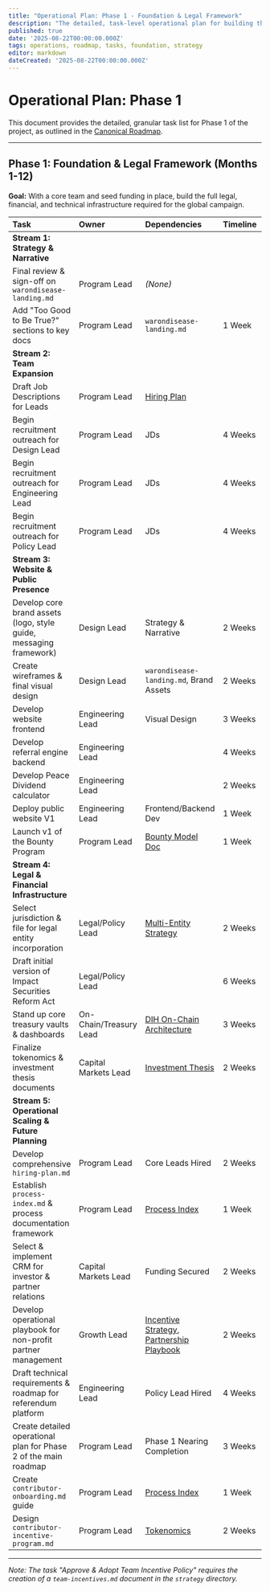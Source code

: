 ```yaml
---
title: "Operational Plan: Phase 1 - Foundation & Legal Framework"
description: "The detailed, task-level operational plan for building the full legal, financial, and technical infrastructure required for the global campaign."
published: true
date: '2025-08-22T00:00:00.000Z'
tags: operations, roadmap, tasks, foundation, strategy
editor: markdown
dateCreated: '2025-08-22T00:00:00.000Z'
---
```


# Operational Plan: Phase 1

This document provides the detailed, granular task list for Phase 1 of the project, as outlined in the [Canonical Roadmap](../strategy/roadmap.md).

---

## Phase 1: Foundation & Legal Framework (Months 1-12)

**Goal:** With a core team and seed funding in place, build the full legal, financial, and technical infrastructure required for the global campaign.

| Task | Owner | Dependencies | Timeline | Status |
| :--- | :--- | :--- | :--- | :--- |
| **Stream 1: Strategy & Narrative** | | | | |
| Final review & sign-off on `warondisease-landing.md` | Program Lead | *(None)* | | `Done` |
| Add "Too Good to Be True?" sections to key docs | Program Lead | `warondisease-landing.md` | 1 Week | `Not Started` |
| **Stream 2: Team Expansion** | | | | |
| Draft Job Descriptions for Leads | Program Lead | [Hiring Plan](../careers/hiring-plan.md) | | `Done` |
| Begin recruitment outreach for Design Lead | Program Lead | JDs | 4 Weeks | `Not Started` |
| Begin recruitment outreach for Engineering Lead | Program Lead | JDs | 4 Weeks | `Not Started` |
| Begin recruitment outreach for Policy Lead | Program Lead | JDs | 4 Weeks | `Not Started` |
| **Stream 3: Website & Public Presence** | | | | |
| Develop core brand assets (logo, style guide, messaging framework) | Design Lead | Strategy & Narrative | 2 Weeks | `Not Started` |
| Create wireframes & final visual design | Design Lead | `warondisease-landing.md`, Brand Assets | 2 Weeks | `Not Started` |
| Develop website frontend | Engineering Lead | Visual Design | 3 Weeks | `Not Started` |
| Develop referral engine backend | Engineering Lead | | 4 Weeks | `Not Started` |
| Develop Peace Dividend calculator | Engineering Lead | | 2 Weeks | `Not Started` |
| Deploy public website V1 | Engineering Lead | Frontend/Backend Dev | 1 Week | `Not Started` |
| Launch v1 of the Bounty Program | Program Lead | [Bounty Model Doc](../strategy/open-ecosystem-and-bounty-model.md) | 1 Week | `Not Started` |
| **Stream 4: Legal & Financial Infrastructure** | | | | |
| Select jurisdiction & file for legal entity incorporation | Legal/Policy Lead | [Multi-Entity Strategy](../legal/multi-entity-strategy.md) | 2 Weeks | `Not Started` |
| Draft initial version of Impact Securities Reform Act | Legal/Policy Lead | | 6 Weeks | `Not Started` |
| Stand up core treasury vaults & dashboards | On-Chain/Treasury Lead | [DIH On-Chain Architecture](../architecture/dih-onchain-architecture.md) | 3 Weeks | `Not Started` |
| Finalize tokenomics & investment thesis documents | Capital Markets Lead | [Investment Thesis](../economic-models/victory-bond-investment-thesis.md) | 2 Weeks | `Not Started` |
| **Stream 5: Operational Scaling & Future Planning** | | | | |
| Develop comprehensive `hiring-plan.md` | Program Lead | Core Leads Hired | 2 Weeks | `Not Started` |
| Establish `process-index.md` & process documentation framework | Program Lead | [Process Index](./process-index.md) | 1 Week | `Not Started` |
| Select & implement CRM for investor & partner relations | Capital Markets Lead | Funding Secured | 2 Weeks | `Not Started` |
| Develop operational playbook for non-profit partner management | Growth Lead | [Incentive Strategy](../community/nonprofit-partnership-incentives.md), [Partnership Playbook](./nonprofit-partnership-playbook.md) | 2 Weeks | `Not Started` |
| Draft technical requirements & roadmap for referendum platform | Engineering Lead | Policy Lead Hired | 4 Weeks | `Not Started` |
| Create detailed operational plan for Phase 2 of the main roadmap | Program Lead | Phase 1 Nearing Completion | 3 Weeks | `Not Started` |
| Create `contributor-onboarding.md` guide | Program Lead | [Process Index](./process-index.md) | 1 Week | `Not Started` |
| Design `contributor-incentive-program.md` | Program Lead | [Tokenomics](../economic-models/1-percent-treaty-bond-thesis.md) | 2 Weeks | `Not Started` |

---
*Note: The task "Approve & Adopt Team Incentive Policy" requires the creation of a `team-incentives.md` document in the `strategy` directory.*
